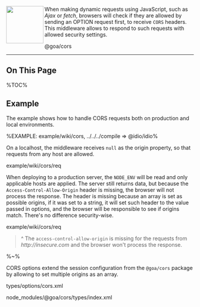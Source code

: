 <a href="https://github.com/idiocc/idio"><img src="https://raw.github.com/idiocc/core/master/images/cors.svg?sanitize=true" align="left" height="100"></a> When making dynamic requests using JavaScript, such as _Ajax_ or _fetch_, browsers will check if they are allowed by sending an OPTION request first, to receive `CORS` headers. This middleware allows to respond to such requests with allowed security settings.

<include-typedefs>@goa/cors</include-typedefs>

---

## On This Page

%TOC%

## Example

The example shows how to handle CORS requests both on production and local environments.

%EXAMPLE: example/wiki/cors, ../../../compile => @idio/idio%

On a localhost, the middleware receives `null` as the origin property, so that requests from any host are allowed.

<fork lang="js">example/wiki/cors/req</fork>

When deploying to a production server, the `NODE_ENV` will be read and only applicable hosts are applied. The server still returns data, but because the `Access-Control-Allow-Origin` header is missing, the browser will not process the response. The header is missing because an array is set as possible origins, if it was set to a string, it will set such header to the value passed in options, and the browser will be responsible to see if origins match. There's no difference security-wise.

<fork env="NODE_ENV=production" lang="js">example/wiki/cors/req</fork>

> ^ The `access-control-allow-origin` is missing for the requests from _http://insecure.com_ and the browser won't process the response.

%~%

CORS options extend the session configuration from the <link external type="_goa.CorsConfig">`@goa/cors`</link> package by allowing to set multiple origins as an array.

<typedef level="2" narrow>types/options/cors.xml</typedef>

<typedef level="2" name="CorsConfig" narrow>node_modules/@goa/cors/types/index.xml</typedef>
